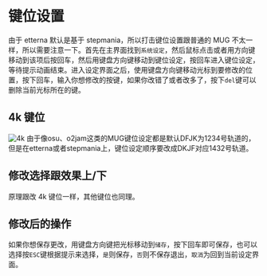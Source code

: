 # 键位设置

由于 etterna 默认是基于 stepmania，所以打击键位设置跟普通的 MUG 不太一样，所以需要注意一下。首先在主界面找到`系统设定`，然后鼠标点击或者用方向键移动到该项后按回车，然后用键盘方向键移动到键位设定，按回车进入键位设定，等待提示动画结束。进入设定界面之后，使用键盘方向键移动光标到要修改的位置，按下回车，输入你想修改的按键，如果你改错了或者改多了，按下`del`键可以删除当前光标所在的键。

## 4k 键位

<img :src="$withBase('/zhs/4k.png')" alt="4k">
由于像osu、o2jam这类的MUG键位设定都是默认DFJK为1234号轨道的，但是在etterna或者stepmania上，键位设定顺序要改成DKJF对应1432号轨道。

## 修改选择跟效果上/下

原理跟改 4k 键位一样，其他键位也同理。

## 修改后的操作

如果你想保存更改，用键盘方向键把光标移动到`储存`，按下回车即可保存，也可以选择按`ESC`键根据提示来选择，`是`则保存，`否`则不保存退出，`取消`为回到当前设定界面。
